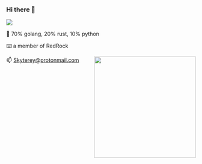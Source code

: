 ### Hi there 👋

![](https://cdn.jsdelivr.net/gh/MadFrey/homework.img/banner.png)

🙂 70% golang, 20% rust, 10% python 

⌨️ a member of RedRock

📫 Skyterey@protonmail.com
<a><img align="right" src="https://fastly.jsdelivr.net/gh/MadFrey/homework.img/spy.png"  width="270 " height="270" /></a>




<!--
**MadFrey/MadFrey** is a ✨ _special_ ✨ repository because its `README.md` (this file) appears on your GitHub profile.

Here are some ideas to get you started:

- 🔭 I’m currently working on ...
- 🌱 I’m currently learning algorithm...
- 👯 I’m looking to collaborate on ...
- 🤔 I’m looking for help with ...
- 💬 Ask me about ...
- 📫 How to reach me: ...
- 😄 Pronouns: ...
- ⚡ Fun fact: ...
-->
